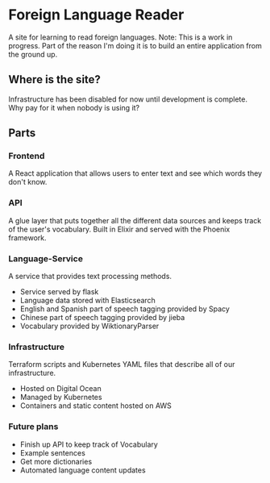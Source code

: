 # Foreign Language Reader
A site for learning to read foreign languages.
Note: This is a work in progress. Part of the reason I'm doing it is to build an entire application from the ground up.

## Where is the site?
Infrastructure has been disabled for now until development is complete. Why pay for it when nobody is using it?

## Parts
### Frontend
A React application that allows users to enter text and see which words they don't know.

### API
A glue layer that puts together all the different data sources and keeps track of the user's vocabulary. Built in Elixir and served with the Phoenix framework.

### Language-Service
A service that provides text processing methods.
-   Service served by flask
-   Language data stored with Elasticsearch
-   English and Spanish part of speech tagging provided by Spacy
-   Chinese part of speech tagging provided by jieba
-   Vocabulary provided by WiktionaryParser

### Infrastructure
Terraform scripts and Kubernetes YAML files that describe all of our infrastructure.
-   Hosted on Digital Ocean
-   Managed by Kubernetes
-   Containers and static content hosted on AWS

### Future plans
-   Finish up API to keep track of Vocabulary
-   Example sentences
-   Get more dictionaries
-   Automated language content updates
